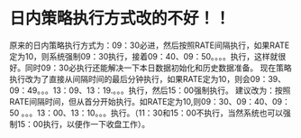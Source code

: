 # 日内策略执行方式改的不好！！

原来的日内策略执行方式为：09：30必进，然后按照RATE间隔执行，如果RATE定为10，则系统强制09：30执行，接着09：40、09：50。。。。执行，这样就很好。同时09：30必执行还能解决一下本日数据初始化和历史数据准备。
现在策略执行改为了直接从间隔时间的最后分钟执行，如果RATE定为10，则会09：39、09：49。。。13：09、13：19.。。。执行，然后15：00强制执行。
建议改为：按照RATE间隔时间，但从首分开始执行。如RATE定为10,则09：30、09：40、09：50 。。。13：00、13：10。。。执行。（11：30和15：00不执行，当然系统也可以强制15：00执行，以便作一下收盘工作）。
